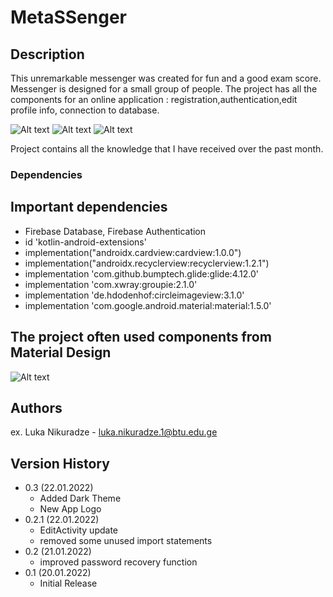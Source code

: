 # MetaSSenger

## Description
This unremarkable messenger was created for fun and a good exam score.
Messenger is designed for a small group of people.
The project has all the components for an online application : registration,authentication,edit profile info, connection to database.

![Alt text](https://firebasestorage.googleapis.com/v0/b/metaplayer-6d01c.appspot.com/o/image_2022-01-21_020542.png?alt=media&token=d2e5e01c-7d79-4486-ba30-f2a38aa08011)
![Alt text](https://firebasestorage.googleapis.com/v0/b/metaplayer-6d01c.appspot.com/o/image_2022-01-21_020444.png?alt=media&token=ea8ec00a-ee85-499b-b6aa-456ce6053253)
![Alt text](https://firebasestorage.googleapis.com/v0/b/metaplayer-6d01c.appspot.com/o/image_2022-01-21_162152.png?alt=media&token=4059261f-298b-4f4b-822c-ac7be5c0d570)

Project contains all the knowledge that I have received over the past month.


### Dependencies

## Important dependencies

* Firebase Database, Firebase Authentication
* id 'kotlin-android-extensions'
* implementation("androidx.cardview:cardview:1.0.0")
* implementation("androidx.recyclerview:recyclerview:1.2.1")
* implementation 'com.github.bumptech.glide:glide:4.12.0'
* implementation 'com.xwray:groupie:2.1.0'
* implementation 'de.hdodenhof:circleimageview:3.1.0'
* implementation 'com.google.android.material:material:1.5.0'

## The project often used components from Material Design

![Alt text](https://firebasestorage.googleapis.com/v0/b/metaplayer-6d01c.appspot.com/o/image_2022-01-21_160817.png?alt=media&token=b463697c-e98c-45f5-8912-31b5b9b23db4)



## Authors

ex. Luka Nikuradze - luka.nikuradze.1@btu.edu.ge

## Version History

* 0.3 (22.01.2022)
    * Added Dark Theme
    * New App Logo
* 0.2.1 (22.01.2022)
    * EditActivity update
    * removed some unused import statements
* 0.2 (21.01.2022)
    * improved password recovery function
* 0.1 (20.01.2022)
    * Initial Release

